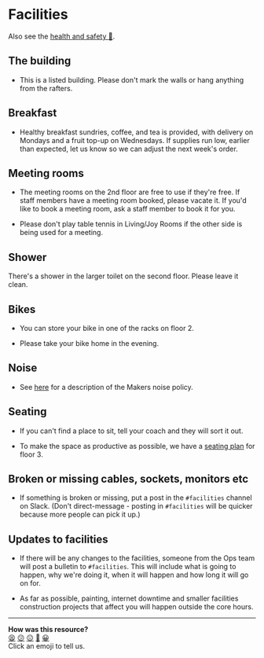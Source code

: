 # Facilities

Also see the [health and safety :pill:](./health_and_safety.md).


## The building

* This is a listed building. Please don't mark the walls or hang anything from the rafters.

## Breakfast

* Healthy breakfast sundries, coffee, and tea is provided, with delivery on Mondays and a fruit top-up on Wednesdays. If supplies run low, earlier than expected, let us know so we can adjust the next week's order.

## Meeting rooms

* The meeting rooms on the 2nd floor are free to use if they're free. If staff members have a meeting room booked, please vacate it. If you'd like to book a meeting room, ask a staff member to book it for you.

* Please don't play table tennis in Living/Joy Rooms if the other side is being used for a meeting.

## Shower

There's a shower in the larger toilet on the second floor.  Please leave it clean.

## Bikes

* You can store your bike in one of the racks on floor 2.

* Please take your bike home in the evening.

## Noise

* See [here](./low_noise_policy.md) for a description of the Makers noise policy.

## Seating

* If you can't find a place to sit, tell your coach and they will sort it out.

* To make the space as productive as possible, we have a [seating plan](https://github.com/makersacademy/course/blob/main/pills/seating_plan.md) for floor 3.

## Broken or missing cables, sockets, monitors etc

* If something is broken or missing, put a post in the `#facilities` channel on Slack.  (Don't direct-message - posting in `#facilities` will be quicker because more people can pick it up.)

## Updates to facilities

* If there will be any changes to the facilities, someone from the Ops team will post a bulletin to `#facilities`.  This will include what is going to happen, why we're doing it, when it will happen and how long it will go on for.

* As far as possible, painting, internet downtime and smaller facilities construction projects that affect you will happen outside the core hours.

<!-- BEGIN GENERATED SECTION DO NOT EDIT -->

---

**How was this resource?**  
[😫](https://airtable.com/shrUJ3t7KLMqVRFKR?prefill_Repository=makersacademy/course&prefill_File=pills/facilities.md&prefill_Sentiment=😫) [😕](https://airtable.com/shrUJ3t7KLMqVRFKR?prefill_Repository=makersacademy/course&prefill_File=pills/facilities.md&prefill_Sentiment=😕) [😐](https://airtable.com/shrUJ3t7KLMqVRFKR?prefill_Repository=makersacademy/course&prefill_File=pills/facilities.md&prefill_Sentiment=😐) [🙂](https://airtable.com/shrUJ3t7KLMqVRFKR?prefill_Repository=makersacademy/course&prefill_File=pills/facilities.md&prefill_Sentiment=🙂) [😀](https://airtable.com/shrUJ3t7KLMqVRFKR?prefill_Repository=makersacademy/course&prefill_File=pills/facilities.md&prefill_Sentiment=😀)  
Click an emoji to tell us.

<!-- END GENERATED SECTION DO NOT EDIT -->
